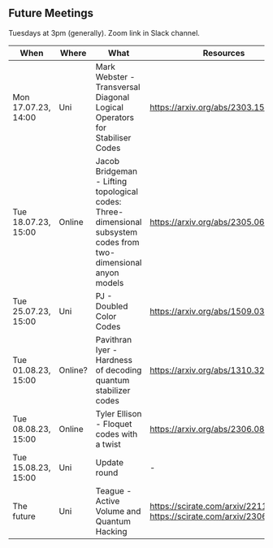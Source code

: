 ## Future Meetings

Tuesdays at 3pm (generally). Zoom link in Slack channel.

| When | Where | What | Resources |
| --- | --- | --- | --- |
| Mon 17.07.23, 14:00 | Uni | Mark Webster - Transversal Diagonal Logical Operators for Stabiliser Codes | https://arxiv.org/abs/2303.15615 |
| Tue 18.07.23, 15:00 | Online | Jacob Bridgeman - Lifting topological codes: Three-dimensional subsystem codes from two-dimensional anyon models | https://arxiv.org/abs/2305.06365 |
| Tue 25.07.23, 15:00 | Uni | PJ - Doubled Color Codes | https://arxiv.org/abs/1509.03239 |
| Tue 01.08.23, 15:00 | Online? | Pavithran Iyer - Hardness of decoding quantum stabilizer codes | https://arxiv.org/abs/1310.3235 |
| Tue 08.08.23, 15:00 | Online | Tyler Ellison - Floquet codes with a twist | https://arxiv.org/abs/2306.08027 |
| Tue 15.08.23, 15:00 | Uni | Update round | - |
| The future | Uni | Teague - Active Volume and Quantum Hacking | https://scirate.com/arxiv/2211.15465, https://scirate.com/arxiv/2306.08585 |
